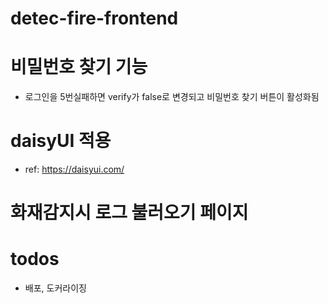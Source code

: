# detec-fire-frontend

# 비밀번호 찾기 기능

- 로그인을 5번실패하면 verify가 false로 변경되고 비밀번호 찾기 버튼이 활성화됨

# daisyUI 적용

- ref: https://daisyui.com/

# 화재감지시 로그 불러오기 페이지

# todos

- 배포, 도커라이징
